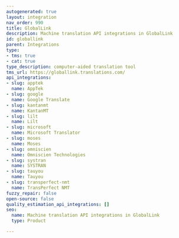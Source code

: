 ```yaml
---
autogenerated: true
layout: integration
nav_order: 990
title: GlobalLink
description: Machine translation API integrations in GlobalLink
id: globallink
parent: Integrations
type:
- tms: true
- cat: true
type_description: computer-aided translation tool
tms_url: https://globallink.translations.com/
api_integrations:
- slug: apptek
  name: AppTek
- slug: google
  name: Google Translate
- slug: kantanmt
  name: KantanMT
- slug: lilt
  name: Lilt
- slug: microsoft
  name: Microsoft Translator
- slug: moses
  name: Moses
- slug: omniscien
  name: Omniscien Technologies
- slug: systran
  name: SYSTRAN
- slug: tauyou
  name: Tauyou
- slug: transperfect-nmt
  name: TransPerfect NMT
fuzzy_repair: false
open-source: false
quality_estimation_api_integrations: []
seo:
  name: Machine translation API integrations in GlobalLink
  type: Product

---
```


